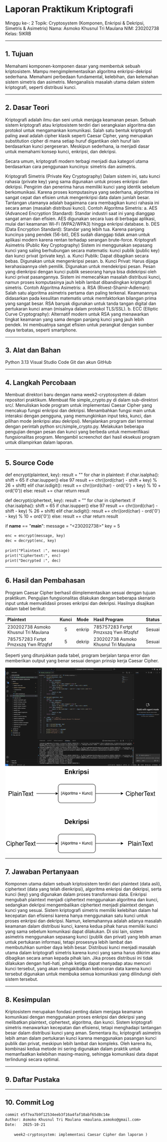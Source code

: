 # Laporan Praktikum Kriptografi

Minggu ke-: 2
Topik: Cryptosystem (Komponen, Enkripsi & Dekripsi, Simetris & Asimetris)
Nama: Asmoko Khusnul Tri Maulana
NIM: 230202738
Kelas: 5IKRB

---

## 1. Tujuan

Memahami komponen-komponen dasar yang membentuk sebuah kriptosistem.
Mampu mengimplementasikan algoritma enkripsi-dekripsi sederhana.
Memahami perbedaan fundamental, kelebihan, dan kelemahan sistem simetris dan asimetris.
Menganalisis masalah utama dalam sistem kriptografi, seperti distribusi kunci.

---

## 2. Dasar Teori

Kriptografi adalah ilmu dan seni untuk menjaga keamanan pesan. Sebuah sistem kriptografi atau kriptosistem terdiri dari serangkaian algoritma dan protokol untuk mengamankan komunikasi. Salah satu bentuk kriptografi paling awal adalah cipher klasik seperti Caesar Cipher, yang merupakan substitution cipher di mana setiap huruf digantikan oleh huruf lain berdasarkan kunci pergeseran. Meskipun sederhana, ia menjadi dasar untuk memahami konsep kunci, enkripsi, dan dekripsi.

Secara umum, kriptografi modern terbagi menjadi dua kategori utama berdasarkan cara penggunaan kuncinya: simetris dan asimetris.

Kriptografi Simetris (Private Key Cryptography)
Dalam sistem ini, satu kunci rahasia (private key) yang sama digunakan untuk proses enkripsi dan dekripsi. Pengirim dan penerima harus memiliki kunci yang identik sebelum berkomunikasi. Karena proses komputasinya yang sederhana, algoritma ini sangat cepat dan efisien untuk mengenkripsi data dalam jumlah besar. Tantangan utamanya adalah bagaimana cara membagikan kunci rahasia ini secara aman (masalah distribusi kunci).
Contoh Algoritma Simetris:
a. AES (Advanced Encryption Standard): Standar industri saat ini yang dianggap sangat aman dan efisien. AES digunakan secara luas di berbagai aplikasi, mulai dari keamanan Wi-Fi (WPA2/WPA3) hingga enkripsi database.
b. DES (Data Encryption Standard): Standar yang lebih tua. Karena panjang kuncinya yang pendek (56-bit), DES sudah dianggap tidak aman untuk aplikasi modern karena rentan terhadap serangan brute-force.
Kriptografi Asimetris (Public Key Cryptography)
Sistem ini menggunakan sepasang kunci yang saling berhubungan secara matematis: kunci publik (public key) dan kunci privat (private key).
a. Kunci Publik: Dapat dibagikan secara bebas. Digunakan untuk mengenkripsi pesan.
b. Kunci Privat: Harus dijaga kerahasiaannya oleh pemilik. Digunakan untuk mendekripsi pesan.
Pesan yang dienkripsi dengan kunci publik seseorang hanya bisa didekripsi oleh kunci privat pasangannya. Sistem ini memecahkan masalah distribusi kunci, namun proses komputasinya jauh lebih lambat dibandingkan kriptografi simetris.
Contoh Algoritma Asimetris:
a. RSA (Rivest-Shamir-Adleman): Salah satu algoritma asimetris pertama dan paling terkenal. Keamanannya didasarkan pada kesulitan matematis untuk memfaktorkan bilangan prima yang sangat besar. RSA banyak digunakan untuk tanda tangan digital dan pertukaran kunci aman (misalnya dalam protokol TLS/SSL).
b. ECC (Elliptic Curve Cryptography): Alternatif modern untuk RSA yang menawarkan tingkat keamanan yang sama dengan panjang kunci yang jauh lebih pendek. Ini membuatnya sangat efisien untuk perangkat dengan sumber daya terbatas, seperti smartphone.

---

## 3. Alat dan Bahan

Python 3.13
Visual Studio Code
Git dan akun GitHub

---

## 4. Langkah Percobaan

Membuat direktori baru dengan nama week2-cryptosystem di dalam repositori praktikum.
Membuat file simple_crypto.py di dalam sub-direktori src/.
Menuliskan kode program untuk implementasi Caesar Cipher yang mencakup fungsi enkripsi dan dekripsi.
Menambahkan fungsi main untuk interaksi dengan pengguna, yang memungkinkan input teks, kunci, dan pilihan mode (enkripsi atau dekripsi).
Menjalankan program dari terminal dengan perintah python src/simple_crypto.py.
Melakukan beberapa pengujian dengan pesan dan kunci yang berbeda untuk memverifikasi fungsionalitas program.
Mengambil screenchot dari hasil eksekusi program untuk dilampirkan dalam laporan.

---

## 5. Source Code

def encrypt(plaintext, key):
result = ""
for char in plaintext:
if char.isalpha():
shift = 65 if char.isupper() else 97
result += chr((ord(char) - shift + key) % 26 + shift)
elif char.isdigit():
result += chr((ord(char) - ord('0') + key) % 10 + ord('0'))
else:
result += char
return result

def decrypt(ciphertext, key):
result = ""
for char in ciphertext:
if char.isalpha():
shift = 65 if char.isupper() else 97
result += chr((ord(char) - shift - key) % 26 + shift)
elif char.isdigit():
result += chr((ord(char) - ord('0') - key) % 10 + ord('0'))
else:
result += char
return result

if **name** == "**main**":
message = "<230202738><Asmoko Khusnul Tri Maulana>"
key = 5

    enc = encrypt(message, key)
    dec = decrypt(enc, key)

    print("Plaintext :", message)
    print("Ciphertext:", enc)
    print("Decrypted :", dec)

---

## 6. Hasil dan Pembahasan

Program Caesar Cipher berhasil diimplementasikan sesuai dengan tujuan praktikum. Pengujian fungsionalitas dilakukan dengan beberapa skenario input untuk memvalidasii proses enkripsi dan dekripsi. Hasilnya disajikan dalam tabel berikut:

| Plaintext                            | Kunci |  Mode  | Hasil Program                        | Status |
| :----------------------------------- | :---: | :----: | :----------------------------------- | :----- |
| 230202738 Asmoko Khusnul Tri Maulana |   5   | enkrip | 785757283 Fxrtpt Pmzxszq Ywn Rfzqfsf | Sesuai |
| 785757283 Fxrtpt Pmzxszq Ywn Rfzqfsf |   5   | dekrip | 230202738 Asmoko Khusnul Tri Maulana | Sesuai |

Seperti yang ditunjukkan pada tabel, program berjalan tanpa error dan memberikan output yang benar sesuai dengan prinsip kerja Caesar Cipher.

![Hasil Eksekusi](screenshots/Screenshot.png)
![Hasil Input](screenshots/diagram_kriptosistem.png)

---

## 7. Jawaban Pertanyaan

Komponen utama dalam sebuah kriptosistem terdiri dari plaintext (data asli), ciphertext (data yang telah dienkripsi), algoritma enkripsi dan dekripsi, serta kunci (key) yang digunakan dalam proses transformasi data. Enkripsi mengubah plaintext menjadi ciphertext menggunakan algoritma dan kunci, sedangkan dekripsi mengembalikan ciphertext menjadi plaintext dengan kunci yang sesuai. Sistem kriptografi simetris memiliki kelebihan dalam hal kecepatan dan efisiensi karena hanya menggunakan satu kunci untuk proses enkripsi dan dekripsi. Namun, kelemahannya adalah adanya masalah keamanan dalam distribusi kunci, karena kedua pihak harus memiliki kunci yang sama sebelum komunikasi dapat dilakukan. Di sisi lain, sistem asimetris menggunakan sepasang kunci (publik dan privat) yang lebih aman untuk pertukaran informasi, tetapi prosesnya lebih lambat dan membutuhkan sumber daya lebih besar. Distribusi kunci menjadi masalah utama dalam kriptografi simetris karena kunci yang sama harus dikirim atau dibagikan secara aman kepada pihak lain. Jika proses distribusi ini tidak dilakukan dengan hati-hati, pihak ketiga dapat menyadap atau mencuri kunci tersebut, yang akan mengakibatkan kebocoran data karena kunci tersebut digunakan untuk membuka semua komunikasi yang dilindungi oleh sistem tersebut.

---

## 8. Kesimpulan

Kriptosistem merupakan fondasi penting dalam menjaga keamanan komunikasi dengan menggunakan proses enkripsi dan dekripsi yang melibatkan plaintext, ciphertext, algoritma, dan kunci. Sistem kriptografi simetris menawarkan kecepatan dan efisiensi, tetapi menghadapi tantangan besar dalam distribusi kunci yang aman. Sementara itu, kriptografi asimetris lebih aman dalam pertukaran kunci karena menggunakan pasangan kunci publik dan privat, meskipun lebih lambat dan kompleks. Oleh karena itu, kombinasi kedua metode ini sering digunakan dalam praktik untuk memanfaatkan kelebihan masing-masing, sehingga komunikasi data dapat terlindungi secara optimal.

---

## 9. Daftar Pustaka

---

## 10. Commit Log

```
commit e5f7ea7b9f12534eeb3f16a4faf10abf65d8c14e
Author: Asmoko Khusnul Tri Maulana <maulana.asmoko@gmail.com>
Date:   2025-10-21

    week2-cryptosystem: implementasi Caesar Cipher dan laporan )
```
